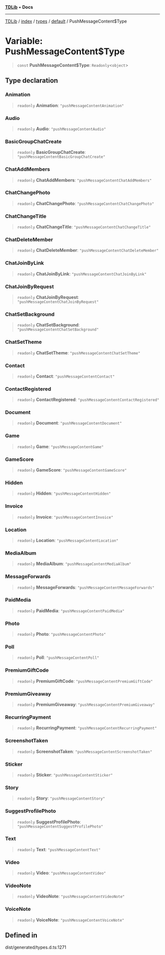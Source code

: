 [**TDLib**](../../../../../../README.md) • **Docs**

***

[TDLib](../../../../../../modules.md) / [index](../../../../../README.md) / [types](../../../README.md) / [default](../README.md) / PushMessageContent$Type

# Variable: PushMessageContent$Type

> `const` **PushMessageContent$Type**: `Readonly`\<`object`\>

## Type declaration

### Animation

> `readonly` **Animation**: `"pushMessageContentAnimation"`

### Audio

> `readonly` **Audio**: `"pushMessageContentAudio"`

### BasicGroupChatCreate

> `readonly` **BasicGroupChatCreate**: `"pushMessageContentBasicGroupChatCreate"`

### ChatAddMembers

> `readonly` **ChatAddMembers**: `"pushMessageContentChatAddMembers"`

### ChatChangePhoto

> `readonly` **ChatChangePhoto**: `"pushMessageContentChatChangePhoto"`

### ChatChangeTitle

> `readonly` **ChatChangeTitle**: `"pushMessageContentChatChangeTitle"`

### ChatDeleteMember

> `readonly` **ChatDeleteMember**: `"pushMessageContentChatDeleteMember"`

### ChatJoinByLink

> `readonly` **ChatJoinByLink**: `"pushMessageContentChatJoinByLink"`

### ChatJoinByRequest

> `readonly` **ChatJoinByRequest**: `"pushMessageContentChatJoinByRequest"`

### ChatSetBackground

> `readonly` **ChatSetBackground**: `"pushMessageContentChatSetBackground"`

### ChatSetTheme

> `readonly` **ChatSetTheme**: `"pushMessageContentChatSetTheme"`

### Contact

> `readonly` **Contact**: `"pushMessageContentContact"`

### ContactRegistered

> `readonly` **ContactRegistered**: `"pushMessageContentContactRegistered"`

### Document

> `readonly` **Document**: `"pushMessageContentDocument"`

### Game

> `readonly` **Game**: `"pushMessageContentGame"`

### GameScore

> `readonly` **GameScore**: `"pushMessageContentGameScore"`

### Hidden

> `readonly` **Hidden**: `"pushMessageContentHidden"`

### Invoice

> `readonly` **Invoice**: `"pushMessageContentInvoice"`

### Location

> `readonly` **Location**: `"pushMessageContentLocation"`

### MediaAlbum

> `readonly` **MediaAlbum**: `"pushMessageContentMediaAlbum"`

### MessageForwards

> `readonly` **MessageForwards**: `"pushMessageContentMessageForwards"`

### PaidMedia

> `readonly` **PaidMedia**: `"pushMessageContentPaidMedia"`

### Photo

> `readonly` **Photo**: `"pushMessageContentPhoto"`

### Poll

> `readonly` **Poll**: `"pushMessageContentPoll"`

### PremiumGiftCode

> `readonly` **PremiumGiftCode**: `"pushMessageContentPremiumGiftCode"`

### PremiumGiveaway

> `readonly` **PremiumGiveaway**: `"pushMessageContentPremiumGiveaway"`

### RecurringPayment

> `readonly` **RecurringPayment**: `"pushMessageContentRecurringPayment"`

### ScreenshotTaken

> `readonly` **ScreenshotTaken**: `"pushMessageContentScreenshotTaken"`

### Sticker

> `readonly` **Sticker**: `"pushMessageContentSticker"`

### Story

> `readonly` **Story**: `"pushMessageContentStory"`

### SuggestProfilePhoto

> `readonly` **SuggestProfilePhoto**: `"pushMessageContentSuggestProfilePhoto"`

### Text

> `readonly` **Text**: `"pushMessageContentText"`

### Video

> `readonly` **Video**: `"pushMessageContentVideo"`

### VideoNote

> `readonly` **VideoNote**: `"pushMessageContentVideoNote"`

### VoiceNote

> `readonly` **VoiceNote**: `"pushMessageContentVoiceNote"`

## Defined in

dist/generated/types.d.ts:1271
